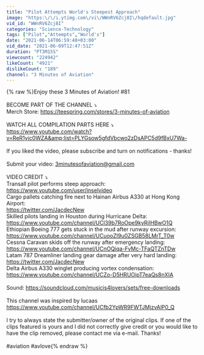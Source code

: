 ```yaml
---
title: "Pilot Attempts World's Steepest Approach"
image: "https:\/\/i.ytimg.com\/vi\/WWnRV6Zcj8I\/hqdefault.jpg"
vid_id: "WWnRV6Zcj8I"
categories: "Science-Technology"
tags: ["Pilot","Attempts","World's"]
date: "2021-06-14T06:59:48+03:00"
vid_date: "2021-06-09T12:47:51Z"
duration: "PT3M15S"
viewcount: "224942"
likeCount: "4921"
dislikeCount: "189"
channel: "3 Minutes of Aviation"
---
```

{% raw %}Enjoy these 3 Minutes of Aviation! #81<br /><br />BECOME PART OF THE CHANNEL ⤵<br />Merch Store: <a rel="nofollow" target="blank" href="https://teespring.com/stores/3-minutes-of-aviation">https://teespring.com/stores/3-minutes-of-aviation</a><br /><br />WATCH ALL COMPILATION PARTS HERE ⤵<br /><a rel="nofollow" target="blank" href="https://www.youtube.com/watch?v=ReR1yic0WZA&amp;list=PLYGsow5gfdVbcwo2zDsAPC5d9fBxU7Wa-">https://www.youtube.com/watch?v=ReR1yic0WZA&amp;list=PLYGsow5gfdVbcwo2zDsAPC5d9fBxU7Wa-</a><br /><br />If you liked the video, please subscribe and turn on notifications - thanks! <br /><br />Submit your video: 3minutesofaviation@gmail.com<br /><br />VIDEO CREDIT ⤵<br />Transall pilot performs steep approach: <br /><a rel="nofollow" target="blank" href="https://www.youtube.com/user/inselvideo">https://www.youtube.com/user/inselvideo</a><br />Cargo pallets catching fire next to Hainan Airbus A330 at Hong Kong Airport:<br /><a rel="nofollow" target="blank" href="https://twitter.com/JacdecNew">https://twitter.com/JacdecNew</a><br />Skilled pilots landing in Houston during Hurricane Delta: <br /><a rel="nofollow" target="blank" href="https://www.youtube.com/channel/UCl39b7RoOpe9kyRjIHBwO1Q">https://www.youtube.com/channel/UCl39b7RoOpe9kyRjIHBwO1Q</a><br />Ethiopian Boeing 777 gets stuck in the mud after runway excursion:<br /><a rel="nofollow" target="blank" href="https://www.youtube.com/channel/UCuooZI9u0ZSGB58LMrT_T0w">https://www.youtube.com/channel/UCuooZI9u0ZSGB58LMrT_T0w</a><br />Cessna Caravan skids off the runway after emergency landing:<br /><a rel="nofollow" target="blank" href="https://www.youtube.com/channel/UCnOQiqa-FvMc-TFaQTZnTDw">https://www.youtube.com/channel/UCnOQiqa-FvMc-TFaQTZnTDw</a><br />Latam 787 Dreamliner landing gear damage after very hard landing: <br /><a rel="nofollow" target="blank" href="https://twitter.com/JacdecNew">https://twitter.com/JacdecNew</a><br />Delta Airbus A330 winglet producing vortex condensation:<br /><a rel="nofollow" target="blank" href="https://www.youtube.com/channel/UCZo-D5HRUOipT7eaQs8nXIA">https://www.youtube.com/channel/UCZo-D5HRUOipT7eaQs8nXIA</a><br /><br />Sound: <a rel="nofollow" target="blank" href="https://soundcloud.com/musicis4lovers/sets/free-downloads">https://soundcloud.com/musicis4lovers/sets/free-downloads</a><br /><br />This channel was inspired by lucaas <a rel="nofollow" target="blank" href="https://www.youtube.com/channel/UCfb2YpWR9FWTJMjzvAlP0_Q">https://www.youtube.com/channel/UCfb2YpWR9FWTJMjzvAlP0_Q</a><br /><br />I try to always state the submitter/owner of the original clips. If one of the clips featured is yours and I did not correctly give credit or you would like to have the clip removed, please contact me via e-mail. Thanks!<br /><br />#aviation #avlove{% endraw %}

